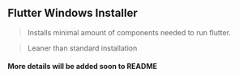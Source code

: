 ## Flutter Windows Installer
> Installs minimal amount of components needed to run flutter.

> Leaner than standard installation

#### More details will be added soon to README
